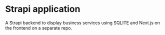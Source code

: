 # Strapi application

A Strapi backend to display business services using SQLITE and Next.js on the frontend on a separate repo.
